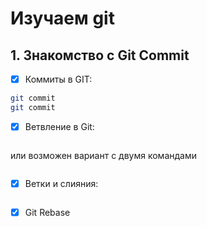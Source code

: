 # Изучаем git

## 1. Знакомство с Git Commit

- [x] Коммиты в GIT:

```sh
git commit
git commit
```

- [x] Ветвление в Git:

```sh

```

или возможен вариант с двумя командами

```sh

```

- [x] Ветки и слияния:

```sh

```

- [x] Git Rebase

```sh

```